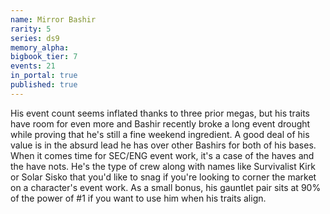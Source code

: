 ```yaml
---
name: Mirror Bashir
rarity: 5
series: ds9
memory_alpha:
bigbook_tier: 7
events: 21
in_portal: true
published: true
---
```


His event count seems inflated thanks to three prior megas, but his traits have room for even more and Bashir recently broke a long event drought while proving that he's still a fine weekend ingredient. A good deal of his value is in the absurd lead he has over other Bashirs for both of his bases. When it comes time for SEC/ENG event work, it's a case of the haves and the have nots. He's the type of crew along with names like Survivalist Kirk or Solar Sisko that you'd like to snag if you're looking to corner the market on a character's event work.  As a small bonus, his gauntlet pair sits at 90% of the power of #1 if you want to use him when his traits align.
